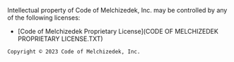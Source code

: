 Intellectual property of Code of Melchizedek, Inc. may be controlled by any of the following licenses:

- [Code of Melchizedek Proprietary License](CODE OF MELCHIZEDEK PROPRIETARY LICENSE.TXT)

`Copyright © 2023 Code of Melchizedek, Inc.`
